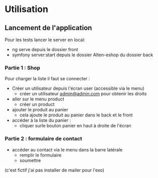 # Utilisation


## Lancement de l'application

Pour les tests lancer le server en local: 
- ng serve depuis le dossier front
- symfony server:start depuis le dossier Alten-eshop du dossier back

### Partie 1 : Shop

Pour charger la liste il faut se connecter : 
- Créer un utilisateur depuis l'écran user (accessible via le menu)
  - créer un utilisateur admin@admin.com pour obtenir les droits
- aller sur le menu product
  - créer un product
- ajouter le produit au panier
  - cela ajoute le produit au panier dans le back et le front
- accéder à la liste du panier : 
  - cliquer surle bouton panier en haut à droite de l'écran

### Partie 2 : formulaire de contact

- accéder au contact via le menu dans la barre latérale
  - remplir le formulaire 
  - soumettre

(c'est fictif j'ai pas installer de mailer pour l'exo)
